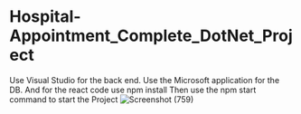 # Hospital-Appointment_Complete_DotNet_Project
Use Visual Studio for the back end.
Use the Microsoft application for the DB.
And for the react code use npm install 
Then use the npm start command to start the Project 
![Screenshot (759)](https://github.com/Akshay-0116/Hospital-Appointment_Complete_DotNet_Project/assets/94633013/9ad432e8-d413-42d3-a017-96f88c2533dd)
